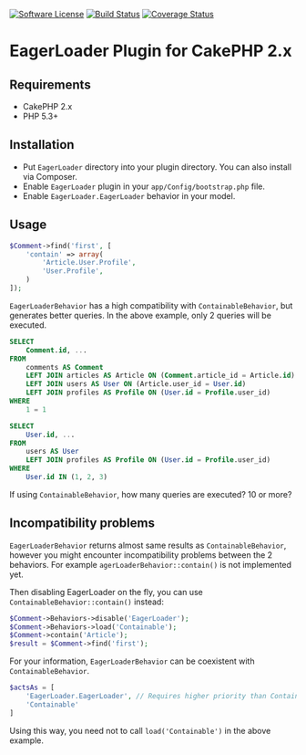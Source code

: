 [![Software License](https://img.shields.io/badge/license-MIT-brightgreen.svg?style=flat-square)](LICENSE.txt)
[![Build Status](https://img.shields.io/travis/chinpei215/cakephp-eager-loader/master.svg?style=flat-square)](https://travis-ci.org/chinpei215/cakephp-eager-loader) 
[![Coverage Status](https://img.shields.io/coveralls/chinpei215/cakephp-eager-loader.svg?style=flat-square)](https://coveralls.io/r/chinpei215/cakephp-eager-loader?branch=master) 

# EagerLoader Plugin for CakePHP 2.x

## Requirements

* CakePHP 2.x
* PHP 5.3+

## Installation

* Put `EagerLoader` directory into your plugin directory. You can also install via Composer.
* Enable `EagerLoader` plugin in your `app/Config/bootstrap.php` file.
* Enable `EagerLoader.EagerLoader` behavior in your model.

## Usage

```php
$Comment->find('first', [
	'contain' => array(
		'Article.User.Profile',
		'User.Profile',
	)
]);
```

`EagerLoaderBehavior` has a high compatibility with `ContainableBehavior`, but generates better queries.
In the above example, only 2 queries will be executed.
```sql
SELECT 
	Comment.id, ...
FROM 
	comments AS Comment
	LEFT JOIN articles AS Article ON (Comment.article_id = Article.id)
	LEFT JOIN users AS User ON (Article.user_id = User.id)
	LEFT JOIN profiles AS Profile ON (User.id = Profile.user_id)
WHERE 
	1 = 1
```
```sql
SELECT
	User.id, ...
FROM
	users AS User 
	LEFT JOIN profiles AS Profile ON (User.id = Profile.user_id) 
WHERE
	User.id IN (1, 2, 3)
```
If using `ContainableBehavior`, how many queries are executed? 10 or more?

## Incompatibility problems

`EagerLoaderBehavior` returns almost same results as `ContainableBehavior`, however you might encounter incompatibility problems between the 2 behaviors.
For example `agerLoaderBehavior::contain()` is not implemented yet.

Then disabling EagerLoader on the fly, you can use `ContainableBehavior::contain()` instead:
```php
$Comment->Behaviors->disable('EagerLoader');
$Comment->Behaviors->load('Containable');
$Comment->contain('Article'); 
$result = $Comment->find('first');
```

For your information, `EagerLoaderBehavior` can be coexistent with `ContainableBehavior`.
```php
$actsAs = [
	'EagerLoader.EagerLoader', // Requires higher priority than Containable
	'Containable'
]
```
Using this way, you need not to call `load('Containable')` in the above example.
